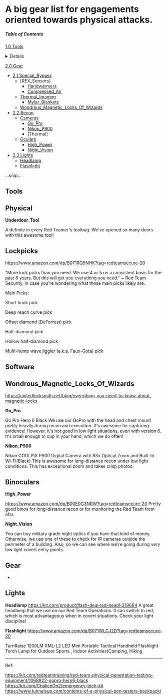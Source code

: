 # A big gear list for engagements oriented towards physical attacks.

##### Table of Contents  


 
[1.0 Tools](#Tools) <details><summary>Details</summary><p>
  - [1.1 Physical](#Physical)
                  
    - [1.1a Quick_Bypass](#Quick_Bypass)
      - [Adam's_Rite](#Adam's_Rite)
      + [Travelors_Hook](#Travelors_Hook)
      + [Shims](#Shims)
      + [Underdoor_Tool](#Underdoor_Tool)
    - [1.1b Lockpicks](#Lockpicks)
  - [Software](#Software)
    * [On_USB](#On_USB)
    * [Operating System]
  - [Hardware](#Hardware)
     </p></details>
     
     
  
[2.0 Gear](#Gear)
  - [2.1 Special_Bypass](#Special_Bypass)
    * [REX_Sensors]
      + [Handwarmers](#Handwarmers)
      + [Compressed_Air](#Compressed_Air)
    * [Thermal_Imaging](#Thermal_Imaging)
      + [Mylar_Blankets](#Mylar_Blankets)
    * [Wondrous_Magnetic_Locks_Of_Wizards](#Magnetic_Locks)
  - [2.2 Recon](#Recon)
    * [Cameras](#Cameras)
      + [Go_Pro](#Go_Pro)
      + [Nikon_P900](#Nikon_P900)
      + [Thermal]
    * [Oculars](#Oculars)
      + [High_Power](#High_Power)
      + [Night_Vision](#Night_Vision)
   - [2.3 Lights]()
     * [Headlamp](#Headlamp)
     * [Flashlight](#Flashlight)
     

...snip...    


## Tools
<a name="Tools"></a>

## Physical
<a name="Physical"></a>

 **Underdoor_Tool**
<a name="Underdoor_Tool"></a>

A definite in every Red Teamer's toolbag. We've opened so many doors with this awesome tool!

## Lockpicks
<a name="Lockpicks"></a>

https://www.amazon.com/dp/B071RQ9NHK?tag=redteamsecure-20

"More lock picks than you need. We use 4 or 5 on a consistent basis for the past 8 years. But this will get you everything you need." ~ Red Team Security, in case you're wondering what those main picks likely are.

Main Picks:

Short hook pick

Deep reach curve pick

Offset diamond (DeForrest) pick

Half-diamond pick

Hollow half-diamond pick

Multi-hump wave jiggler (a.k.a. Faux-Gota) pick

## Software
<a name="Software"></a>

## Wondrous_Magnetic_Locks_Of_Wizards
<a name="Magnetic_Locks"></a>

https://unitedlocksmith.net/blog/everything-you-need-to-know-about-magnetic-locks

**Go_Pro**
<a name="Go_Pro"></a>

Go Pro Hero 6 Black
We use our GoPro with the head and chest mount pretty heavily during recon and execution. It's awesome for capturing evidence! However, it's not good in low light situations, even with version 6. It's small enough to cup in your hand, which we do often!


**Nikon_P900**
<a name="Nikon_P900"></a>

Nikon COOLPIX P900 Digital Camera with 83x Optical Zoom and Built-In Wi-Fi(Black) 
This is awesome for long-distance recon under low light conditions. This has exceptional zoom and takes crisp photos.

## Binoculars 
<a name="Binoculars"></a>

**High_Power**
<a name="High_Power"></a>

https://www.amazon.com/dp/B00E0G3NRW?tag=redteamsecure-20
Pretty good binos for long-distance recon or for monitoring the Red Team from afar.

**Night_Vision**
<a name="Night_Vision"></a>

You can buy military grade night optics if you have that kind of money. Otherwise, we use one of these to check for IR cameras outside the perimeter of a building. Also, so we can see where we're going during very low light covert entry points.
## Gear
-

## Lights

**Headlamp**
<a name="Headlamp"></a>
https://kit.com/product/flash-deal-led-headl-319664
A great headlamp that we use on our Red Team Operations. It can switch to red, which is most advantageous when in covert situations. Check your light discipline!

**Flashlight**
https://www.amazon.com/dp/B071WLCJ2D?tag=redteamsecure-20

TurnRaise 1200LM XML-L2 LED Mini Portable Tactical Handheld Flashlight Torch Lamp for Outdoor Sports , Indoor Activities(Camping, Hiking, 

---
Ref:

https://kit.com/redteamtraining/red-team-physical-penetration-testing-equipment/1068922-gopro-hero6-black
https://kit.com/ChaliceOn2/emergency-tech-kit
https://www.tunnelsup.com/contents-of-a-physical-pen-testers-backpack/
